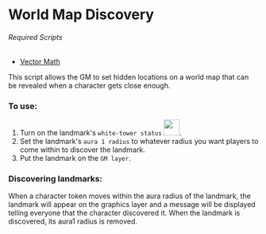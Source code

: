 # World Map Discovery

###### Required Scripts
* [Vector Math](https://github.com/Roll20/roll20-api-scripts/tree/master/Vector%20Math)

This script allows the GM to set hidden locations on a world map that can be
revealed when a character gets close enough.

### To use:

1. Turn on the landmark's ```white-tower status``` <img src="http://game-icons.net/icons/lorc/originals/png/white-tower.png" width="32" >.
2. Set the landmark's ```aura 1 radius``` to whatever radius you want players to come within to discover the landmark.
3. Put the landmark on the ```GM layer```.

### Discovering landmarks:

When a character token moves within the aura radius of the landmark, the landmark 
will appear on the graphics layer and a message will be displayed
telling everyone that the character discovered it. When the landmark is
discovered, its aura1 radius is removed.

